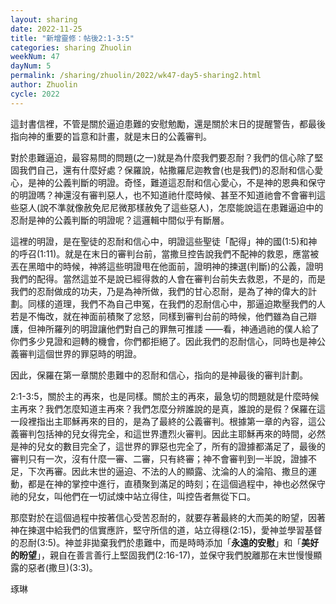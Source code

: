 ```yaml
---
layout: sharing
date: 2022-11-25
title: "新增靈修：帖後2:1-3:5"
categories: sharing Zhuolin
weekNum: 47
dayNum: 5
permalink: /sharing/zhuolin/2022/wk47-day5-sharing2.html
author: Zhuolin
cycle: 2022
---
```


這封書信裡，不管是關於逼迫患難的安慰勉勵，還是關於末日的提醒警告，都最後指向神的重要的旨意和計畫，就是末日的公義審判。  

對於患難逼迫，最容易問的問題(之一)就是為什麼我們要忍耐？我們的信心除了堅固我們自己，還有什麼好處？保羅說，帖撒羅尼迦教會(也是我們)的忍耐和信心愛心，是神的公義判斷的明證。奇怪，難道這忍耐和信心愛心，不是神的恩典和保守的明證嗎？神還沒有審判惡人，也不知道祂什麼時候、甚至不知道祂會不會審判這些惡人(說不準就像赦免尼尼微那樣赦免了這些惡人)，怎麼能說這在患難逼迫中的忍耐是神的公義判斷的明證呢？這邏輯中間似乎有斷層。  

這裡的明證，是在聖徒的忍耐和信心中，明證這些聖徒「配得」神的國(1:5)和神的呼召(1:11)。就是在末日的審判台前，當撒旦控告說我們不配神的救恩，應當被丟在黑暗中的時候，神將這些明證甩在他面前，證明神的揀選(判斷)的公義，證明我們的配得。當然這並不是說已經得救的人會在審判台前失去救恩，不是的，而是我們的忍耐做成的功夫，乃是為神所做，我們的甘心忍耐，是為了神的偉大的計劃。同樣的道理，我們不為自己申冤，在我們的忍耐信心中，那逼迫欺壓我們的人若是不悔改，就在神面前積聚了忿怒，同樣到審判台前的時候，他們雖為自己辯護，但神所羅列的明證讓他們對自己的罪無可推諉 ——看，神通過祂的僕人給了你們多少見證和迴轉的機會，你們都拒絕了。因此我們的忍耐信心，同時也是神公義審判這個世界的罪惡時的明證。  

因此，保羅在第一章關於患難中的忍耐和信心，指向的是神最後的審判計劃。  

2:1-3:5，關於主的再來，也是同樣。關於主的再來，最急切的問題就是什麼時候主再來？我們怎麼知道主再來？我們怎麼分辨誰說的是真，誰說的是假？保羅在這一段裡指出主耶穌再來的目的，是為了最終的公義審判。根據第一章的內容，這公義審判包括神的兒女得完全，和這世界遭烈火審判。因此主耶穌再來的時間，必然是神的兒女的數目完全了，這世界的罪惡也完全了，所有的證據都滿足了，最後的審判只有一次，沒有什麼一審、二審，只有終審；神不會審判到一半說，證據不足，下次再審。因此末世的逼迫、不法的人的顯露、沈淪的人的淪陷、撒旦的運動，都是在神的掌控中進行，直積聚到滿足的時刻；在這個過程中，神也必然保守祂的兒女，叫他們在一切試煉中站立得住，叫控告者無從下口。  

那麼對於在這個過程中按著信心受苦忍耐的，就要存著最終的大而美的盼望，因著神在揀選中給我們的信實應許，堅守所信的道，站立得穩(2:15)，愛神並學習基督的忍耐(3:5)。神並非拋棄我們於患難中，而是時時添加「**永遠的安慰**」和「**美好的盼望**」，親自在善言善行上堅固我們(2:16-17)，並保守我們脫離那在末世慢慢顯露的惡者(撒旦)(3:3)。  

琢琳  
